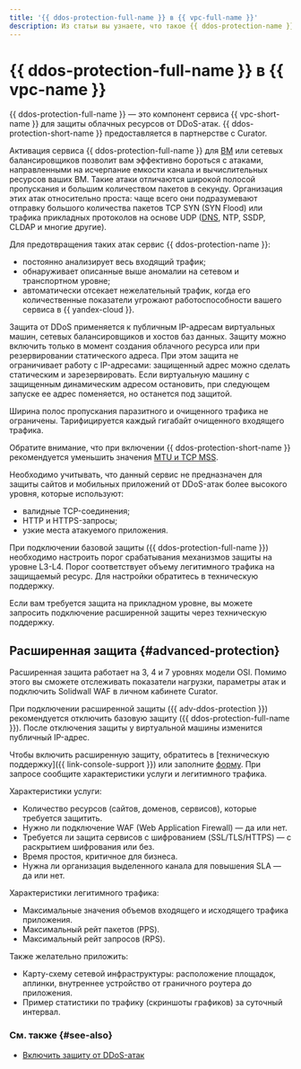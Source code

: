 ```yaml
---
title: '{{ ddos-protection-full-name }} в {{ vpc-full-name }}'
description: Из статьи вы узнаете, что такое {{ ddos-protection-name }} и расширенная защита.
---
```


# {{ ddos-protection-full-name }} в {{ vpc-name }}


{{ ddos-protection-full-name }} — это компонент сервиса {{ vpc-short-name }} для защиты облачных ресурсов от DDoS-атак. {{ ddos-protection-short-name }} предоставляется в партнерстве с Curator.

Активация сервиса {{ ddos-protection-full-name }} для [ВМ](../../glossary/vm.md) или сетевых балансировщиков позволит вам эффективно бороться с атаками, направленными на исчерпание емкости канала и вычислительных ресурсов ваших ВМ. Такие атаки отличаются широкой полосой пропускания и большим количеством пакетов в секунду. Организация этих атак относительно проста: чаще всего они подразумевают отправку большого количества пакетов TCP SYN (SYN Flood) или трафика прикладных протоколов на основе UDP ([DNS](../../glossary/dns.md), NTP, SSDP, CLDAP и многие другие).

Для предотвращения таких атак сервис {{ ddos-protection-name }}:

* постоянно анализирует весь входящий трафик;
* обнаруживает описанные выше аномалии на сетевом и транспортном уровне;
* автоматически отсекает нежелательный трафик, когда его количественные показатели угрожают работоспособности вашего сервиса в {{ yandex-cloud }}.

Защита от DDoS применяется к публичным IP-адресам виртуальных машин, сетевых балансировщиков и хостов баз данных. Защиту можно включить только в момент создания облачного ресурса или при резервировании статического адреса. При этом защита не ограничивает работу с IP-адресами: защищенный адрес можно сделать статическим и зарезервировать. Если виртуальную машину с защищенным динамическим адресом остановить, при следующем запуске ее адрес поменяется, но останется под защитой.

Ширина полос пропускания паразитного и очищенного трафика не ограничены. Тарифицируется каждый гигабайт очищенного входящего трафика.

Обратите внимание, что при включении {{ ddos-protection-short-name }} рекомендуется уменьшить значения [MTU и TCP MSS](../concepts/mtu-mss.md).

Необходимо учитывать, что данный сервис не предназначен для защиты сайтов и мобильных приложений от DDoS-атак более высокого уровня, которые используют:

* валидные TCP-соединения;
* HTTP и HTTPS-запросы;
* узкие места атакуемого приложения.

При подключении базовой защиты ({{ ddos-protection-full-name }}) необходимо настроить порог срабатывания механизмов защиты на уровне L3-L4. Порог соответствует объему легитимного трафика на защищаемый ресурс. Для настройки обратитесь в техническую поддержку.

Если вам требуется защита на прикладном уровне, вы можете запросить подключение расширенной защиты через техническую поддержку.


## Расширенная защита {#advanced-protection}

Расширенная защита работает на 3, 4 и 7 уровнях модели OSI. Помимо этого вы сможете отслеживать показатели нагрузки, параметры атак и подключить Solidwall WAF в личном кабинете Curator.

При подключении расширенной защиты ({{ adv-ddos-protection }}) рекомендуется отключить базовую защиту ({{ ddos-protection-full-name }}). После отключения защиты у виртуальной машины изменится публичный IP-адрес.

Чтобы включить расширенную защиту, обратитесь в [техническую поддержку]({{ link-console-support }}) или заполните [форму](/services/ddos-protection#contact-form). При запросе сообщите характеристики услуги и легитимного трафика.

Характеристики услуги:

* Количество ресурсов (сайтов, доменов, сервисов), которые требуется защитить.
* Нужно ли подключение WAF (Web Application Firewall) — да или нет.
* Требуется ли защита сервисов с шифрованием (SSL/TLS/HTTPS) — с раскрытием шифрования или без.
* Время простоя, критичное для бизнеса.
* Нужна ли организация выделенного канала для повышения SLA — да или нет.

Характеристики легитимного трафика:

* Максимальные значения объемов входящего и исходящего трафика приложения.
* Максимальный рейт пакетов (PPS).
* Максимальный рейт запросов (RPS).

Также желательно приложить:

* Карту-схему сетевой инфраструктуры: расположение площадок, аплинки, внутреннее устройство от граничного роутера до приложения.
* Пример статистики по трафику (скриншоты графиков) за суточный интервал.


### См. также {#see-also}

* [Включить защиту от DDoS-атак](../operations/enable-ddos-protection.md)
